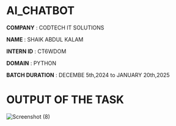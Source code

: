 # AI_CHATBOT

**COMPANY** : CODTECH IT SOLUTIONS

**NAME** : SHAIK ABDUL KALAM

**INTERN ID** : CT6WDOM

**DOMAIN** : PYTHON

**BATCH DURATION** : DECEMBE 5th,2024 to JANUARY 20th,2025

# OUTPUT OF THE TASK

![Screenshot (8)](https://github.com/user-attachments/assets/967e4faa-289c-4360-9a7b-4d8cd34daf9b)
